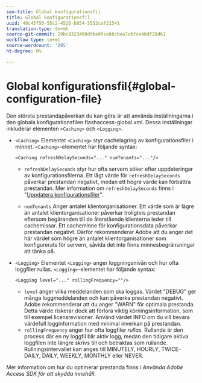 ```yaml
---
seo-title: Global konfigurationsfil
title: Global konfigurationsfil
uuid: 48c45f56-55c2-4526-b854-5552caf21541
translation-type: tm+mt
source-git-commit: 29bc8323460d9be0fce66cbea7c6fce46df20d61
workflow-type: tm+mt
source-wordcount: '285'
ht-degree: 0%

---
```



# Global konfigurationsfil{#global-configuration-file}

Den största prestandapåverkan du kan göra är att använda inställningarna i den globala konfigurationsfilen flashaccess-global.xml. Dessa inställningar inkluderar elementen `<Caching>` och `<Logging>`.

* `<Caching>` Elementet  `<Caching>` styr cachelagring av konfigurationsfiler i minnet. `<Caching>`-elementet har följande syntax:

   ```
   <Caching refreshDelaySeconds="..." numTenants="..."/>
   ```

   * `refreshDelaySeconds` styr hur ofta servern söker efter uppdateringar av konfigurationsfilerna. Ett lågt värde för `refreshDelaySeconds` påverkar prestandan negativt, medan ett högre värde kan förbättra prestandan. Mer information om `refreshDelaySeconds` finns i &quot;[Uppdatera konfigurationsfiler](../../aaxs-protected-streaming/updating-configuration-files/updating-configuration-files-overview.md)&quot;.

   * `numTenants` Anger antalet klientorganisationer. Ett värde som är lägre än antalet klientorganisationer påverkar troligtvis prestandan eftersom begäranden till de återstående klienterna leder till cachemissar. Ett cacheminne för konfigurationsdata påverkar prestandan negativt. Därför rekommenderar Adobe att du anger det här värdet som högre än antalet klientorganisationer som konfigurerats för servern, såvida det inte finns minnesbegränsningar att tänka på.

* `<Logging>` Elementet  `<Logging>` anger loggningsnivån och hur ofta loggfiler rullas. `<Logging>`-elementet har följande syntax:

   ```
   <Logging level="..." rollingFrequency=""/>
   ```

   * `level` anger vilka meddelanden som ska loggas. Värdet &quot;DEBUG&quot; ger många loggmeddelanden och kan påverka prestandan negativt. Adobe rekommenderar att du anger &quot;WARN&quot; för optimala prestanda. Detta värde riskerar dock att förlora viktig körningsinformation, som till exempel licensrevisioner. Använd värdet INFO om du vill bevara värdefull logginformation med minimal inverkan på prestandan.
   * `rollingFrequency` anger hur ofta loggfiler  *rullas*. Rullande är den process där en ny loggfil blir aktiv logg, medan den tidigare aktiva loggfilen inte längre skrivs till och betraktas som rullande. Rullningsintervallet kan anges till MINUTELY, HOURLY, TWICE-DAILY, DAILY, WEEKLY, MONTHLY eller NEVER.

Mer information om hur du optimerar prestanda finns i *Använda Adobe Access SDK för att skydda innehåll*.
